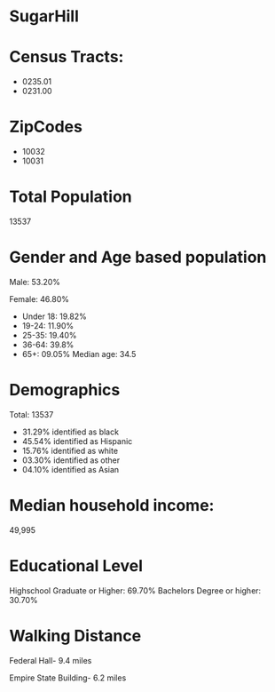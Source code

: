 # SugarHill
# Census Tracts: 

- 0235.01
- 0231.00

# ZipCodes

- 10032
- 10031

# Total Population

13537

# Gender and Age based population

Male: 53.20%

Female: 46.80%
- Under 18: 19.82%
- 19-24: 11.90%
- 25-35: 19.40%
- 36-64: 39.8%
- 65+: 09.05%
Median age: 34.5

# Demographics

Total: 13537
- 31.29% identified as black
- 45.54% identified as Hispanic
- 15.76% identified as white
- 03.30% identified as other
- 04.10% identified as Asian 

# Median household income: 
49,995

# Educational Level

Highschool Graduate or Higher: 69.70%
Bachelors Degree or higher: 30.70%

# Walking Distance
Federal Hall- 9.4 miles 

Empire State Building- 6.2 miles

